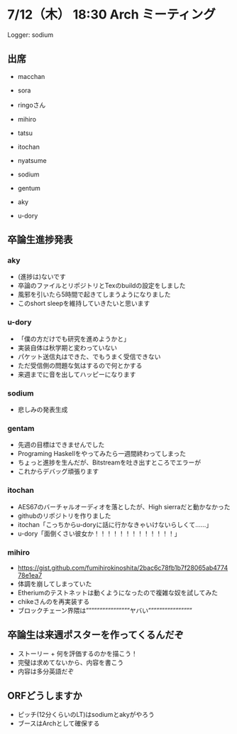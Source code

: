 # 7/12（木） 18:30 Arch ミーティング

Logger: sodium

## 出席

- macchan
- sora
- ringoさん

- mihiro
- tatsu
- itochan
- nyatsume
- sodium
- gentum
- aky
- u-dory

## 卒論生進捗発表
### aky
- (進捗は)ないです
- 卒論のファイルとリポジトリとTexのbuildの設定をしました
- 風邪を引いたら5時間で起きてしまうようになりました
- このshort sleepを維持していきたいと思います

### u-dory
- 「僕の方だけでも研究を進めようかと」
- 実装自体は秋学期と変わっていない
- パケット送信丸はできた、でもうまく受信できない
- ただ受信側の問題な気はするので何とかする
- 来週までに音を出してハッピーになります

### sodium
- 悲しみの発表生成

### gentam
- 先週の目標はできませんでした
- Programing Haskellをやってみたら一週間終わってしまった
- ちょっと進捗を生んだが、Bitstreamを吐き出すところでエラーが
- これからデバッグ頑張ります

### itochan
- AES67のバーチャルオーディオを落としたが、High sierraだと動かなかった
- githubのリポジトリを作りました
- itochan「こっちからu-doryに話に行かなきゃいけないらしくて……」
- u-dory「面倒くさい彼女か！！！！！！！！！！！！！」

### mihiro
- https://gist.github.com/fumihirokinoshita/2bac6c78fb1b7f28065ab477478e1ea7
- 体調を崩してしまっていた
- Etheriumのテストネットは動くようになったので複雑な奴を試してみた
- chikeさんのを再実装する
- ブロックチェーン界隈は””””””””””””””””ヤバい””””””””””””””””

## 卒論生は来週ポスターを作ってくるんだぞ
- ストーリー + 何を評価するのかを描こう！
- 完璧は求めてないから、内容を書こう
- 内容は多分英語だぞ

## ORFどうしますか
- ピッチ(12分くらいのLT)はsodiumとakyがやろう
- ブースはArchとして確保する
